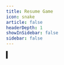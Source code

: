 ```yaml
---
title: Resume Game
icon: snake
article: false
headerDepth: 1
showInSidebar: false
sidebar: false
---
```


  <div id="game-container">
    <canvas ref="gameCanvas" width="600" height="600"></canvas>
  </div>


<script>
export default {
  data() {
    return {
      snake: {
        position: { x: 100, y: 50 },
        body: [{ x: 100, y: 50 }, { x: 90, y: 50 }, { x: 80, y: 50 }],
        direction: 'RIGHT',
      },
      food: {
        position: { x: 200, y: 200 },
        text: 'Hello',
      },
      canvasSize: { width: 600, height: 600 },
    };
  },
  mounted() {
    this.gameLoop = setInterval(this.updateGame, 100);
    window.addEventListener('keydown', this.handleKeyDown);
  },
  beforeDestroy() {
    clearInterval(this.gameLoop);
    window.removeEventListener('keydown', this.handleKeyDown);
  },
  methods: {
    updateGame() {
      // Update snake position based on direction
      if(this.snake.direction === 'RIGHT') this.snake.position.x += 10;
      if(this.snake.direction === 'LEFT') this.snake.position.x -= 10;
      if(this.snake.direction === 'UP') this.snake.position.y -= 10;
      if(this.snake.direction === 'DOWN') this.snake.position.y += 10;

      // Add a new segment to the snake body at the new position
      this.snake.body.unshift({ x: this.snake.position.x, y: this.snake.position.y });

      // Check if the snake has eaten the food
      if (this.snake.position.x === this.food.position.x && this.snake.position.y === this.food.position.y) {
        // Update food text or position as necessary
        this.food.position = { x: Math.floor(Math.random() * this.canvasSize.width), y: Math.floor(Math.random() * this.canvasSize.height) };
      } else {
        // If the snake hasn't eaten the food, remove the last segment of the snake body to maintain length
        this.snake.body.pop();
      }

      // Check for collisions with walls or itself
      if (
        this.snake.position.x < 0 ||
        this.snake.position.y < 0 ||
        this.snake.position.x >= this.canvasSize.width ||
        this.snake.position.y >= this.canvasSize.height ||
        this.snake.body.slice(1).some(segment => segment.x === this.snake.position.x && segment.y === this.snake.position.y)
      ) {
        this.resetGame();
      }

      this.draw();
    },
    draw() {
      const canvas = this.$refs.gameCanvas;
      const ctx = canvas.getContext('2d');
      ctx.clearRect(0, 0, canvas.width, canvas.height);
      
      // Draw snake
      ctx.fillStyle = 'green';
      this.snake.body.forEach(segment => {
        ctx.fillRect(segment.x, segment.y, 10, 10);
      });
      
      // Draw food
      ctx.fillStyle = 'red';
      ctx.fillText(this.food.text, this.food.position.x, this.food.position.y);
    },
    handleKeyDown(event) {
      const { key } = event;
      if (key === 'ArrowUp' && this.snake.direction !== 'DOWN') this.snake.direction = 'UP';
      if (key === 'ArrowDown' && this.snake.direction !== 'UP') this.snake.direction = 'DOWN';
      if (key === 'ArrowLeft' && this.snake.direction !== 'RIGHT') this.snake.direction = 'LEFT';
      if (key === 'ArrowRight' && this.snake.direction !== 'LEFT') this.snake.direction = 'RIGHT';
    },
    resetGame() {
      this.snake.position = { x: 100, y: 50 };
      this.snake.body = [{ x: 100, y: 50 }, { x: 90, y: 50 }, { x: 80, y: 50 }];
      this.snake.direction = 'RIGHT';
      this.food.position = { x: 200, y: 200 };
      this.food.text = 'Hello';
    },
  },
};
</script>


<style scoped>
#game-container {
  max-width: 100%;
  max-height: 100vh;
    /* display: flex;
    justify-content: center;
    align-items: center; */
    /* height: 100vh; */
    /* background-color: #f0f0f0; */
}

canvas {
    border: 2px solid #000;
    background-color: #fff;
}

</style>

